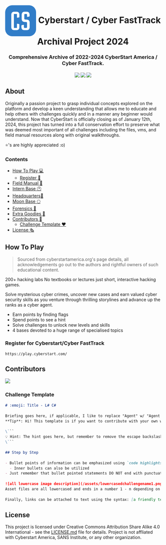 <h1 align="center"> <img align="center" src="assets/CyberstartLogo.png" width="100"> Cyberstart / Cyber FastTrack Archival Project 2024 </h1>

<h3 align="center">Comprehensive Archive of 2022-2024 CyberStart America / Cyber FastTrack. </h3>

  <h4 align="center">
    <a href="https://github.com/alphyos/CyberStart-2024/commits/master"><img src="https://img.shields.io/github/last-commit/alphyos/CyberStart-2024.svg?style=plasticr"/></a>
    <a href="https://github.com/alphyos/CyberStart-2024/commits/master"><img src="https://img.shields.io/github/commit-activity/t/alphyos/CyberStart-2024.svg?style=plasticr"/></a>
    <a href="https://github.com/alphyos/CyberStart-2024/commits/master"><img src="https://img.shields.io/github/stars/alphyos/CyberStart-2024.svg?style=plasticr"/></a>
  </h4>

## About

Originally a passion project to grasp individual concepts explored on the platform and develop a keen understanding that allows me to educate and help others with challenges quickly and in a manner any beginner would understand. Now that CyberStart is officially closing as of January 12th, 2024, this project has turned into a full conservation effort to preserve what was deemed most important of all challenges including the files, vms, and field manual resources along with original walkthroughs. 

⭐'s are highly appreciated :o)

### Contents

- [How To Play 💻](#how-to-play)
  - [Register 🤖](#register-for-cyberstartcyber-fasttrack)
- [Field Manual 📖](/challenges/Field-Manual.md)
- [Intern Base 🕐](/challenges/Intern-Base.md)
- [Headquarters🚀](/challenges/Headquarters.md)
- [Moon Base 🌕](/challenges/Moon-Base.md)
- [Forensics 🔎](/challenges/Forensics.md)
- [Extra Goodies 🥚](extra)
- [Contributors 🌠](#contributors)
  - [Challenge Template ❤️](#challenge-template)
- [License 🗞️](#license)

## How To Play
> Sourced from cyberstartamerica.org's page details, all acknowledgements go out to the authors and rightful owners of such educational content.

200+ hacking labs
No textbooks or lectures just short,
interactive hacking games.

Solve mysterious cyber crimes, uncover new cases and earn valued cyber security skills as you venture through thrilling storylines and advance up the ranks as a cyber agent.

- Earn points by finding flags
- Spend points to see a hint
- Solve challenges to unlock new levels and skills
- 4 bases devoted to a huge range of specialised topics

### Register for Cyberstart/Cyber FastTrack
```
https://play.cyberstart.com/
```

## Contributors

<a href="https://github.com/alphyos/Cyberstart-2024/graphs/contributors"><img src="https://contrib.rocks/image?repo=alphyos/Cyberstart-2024" /></a>

### Challenge Template

```md
# :emoji: Title - L# C#

Briefing goes here, if applicable, I like to replace "Agent" w/ "Agent 707" for some odd reason
**Tip**: Hi! This template is if you want to contribute with your own writeups!

\```
💡 Hint: The hint goes here, but remember to remove the escape backslash characters for the codeblock! \
\```

## Step by Step

- Bullet points of information can be emphasized using `code highlights` or **bold**, *italicized*, or any other unique emphasis deemed fit
  - Inner bullets can also be utilized
- Just remember that bullet pointed statements DO NOT end with punctuation (!)

![all lowercase image description](/assets/lowercasedchallengename1.png)
Asset files are all lowercased and ends in a number 1 - n depending on the order in which it is used

Finally, links can be attached to text using the syntax: [a friendly text which describes what the redirect is to](https://the.url-that-will-redirect.users)

```

## License

This project is licensed under Creative Commons Attribution Share Alike 4.0 International - see the [LICENSE.md](LICENSE.md) file for details.
Project is not affliated with Cyberstart America, SANS Institute, or any other organization.

